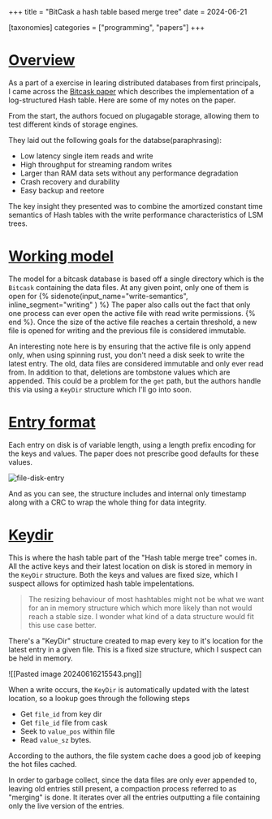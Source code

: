 +++
title = "BitCask a hash table based merge tree"
date = 2024-06-21

[taxonomies]
categories = ["programming", "papers"]
+++

# [Overview]
[overview]: #overview

As a part of a exercise in learing distributed databases from first principals, I came across the [Bitcask paper][bitcask-paper] which describes the implementation of a log-structured Hash table. Here are some of my notes on the paper.

[bitcask-paper]: https://riak.com/assets/bitcask-intro.pdf

From the start, the authors focued on plugagable storage, allowing them to test different kinds of storage engines.

They laid out the following goals for the databse(paraphrasing):

* Low latency single item reads and write
* High throughput for streaming random writes
* Larger than RAM data sets without any performance degradation
* Crash recovery and durability
* Easy backup and reetore

The key insight they presented was to combine the amortized constant time semantics of Hash tables with the write performance characteristics of LSM trees.

# [Working model]
[working model]: #Working-model

The model for a bitcask database is based off a single directory which is the `Bitcask` containing the data files. At any given point, only one of them is open for 
{% sidenote(input_name="write-semantics", inline_segment="writing" ) %}
    The paper also calls out the fact that only one process can ever open the active file with read write permissions.
{% end %}. Once the size of the active file reaches a certain threshold, a new file is opened for writing and the previous file is considered immutable. 

An interesting note here is by ensuring that the active file is only append only, when using spinning rust, you don't need a disk seek to write the latest entry. The old, data files are considered immutable and only ever read from. In addition to that, deletions are tombstone values which are appended. This could be a problem for the `get` path, but the authors handle this via using a `KeyDir` structure which I'll go into soon.

# [Entry format]
[entry format]: #entry-format

Each entry on disk is of variable length, using a length prefix encoding for the keys and values. The paper does not prescribe good defaults for these values. 

![file-disk-entry](../entry-header.png)

And as you can see, the structure includes and internal only timestamp along with a CRC to wrap the whole thing for data integrity.

# [Keydir]
[keydir]: #keydir

This is where the hash table part of the "Hash table merge tree" comes in. All the active keys and their latest location on disk is stored in memory in the `KeyDir` structure. Both the keys and values are fixed size, which I suspect allows for optimized hash table impelentations.

> The resizing behaviour of most hashtables might not be what we want for an in memory structure which which more likely than not would reach a stable size. I wonder what kind of a data structure would fit this use case better.

There's a "KeyDir" structure created to map every key to it's location for the latest entry in a given file. This is a fixed size structure, which I suspect can be held in memory.

![[Pasted image 20240616215543.png]]

When a write occurs, the `KeyDir` is automatically updated with the latest location, so a lookup goes through the following steps

- Get `file_id` from key dir
- Get `file_id` file from cask
- Seek to `value_pos` within file
- Read `value_sz` bytes.

According to the authors, the file system cache does a good job of keeping the hot files cached.

In order to garbage collect, since the data files are only ever appended to, leaving old entries still present, a compaction process referred to as "merging" is done. It iterates over all the entries outputting a file containing only the live version of the entries. 


